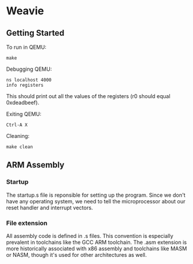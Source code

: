 # Weavie

## Getting Started

To run in QEMU:

```
make
```

Debugging QEMU:

```
ns localhost 4000
info registers
```

This should print out all the values of the registers (r0 should equal 0xdeadbeef).

Exiting QEMU:

```
Ctrl-A X
```

Cleaning:

```
make clean
```

## ARM Assembly

### Startup

The startup.s file is reponsible for setting up the program. Since we don't have any operating system, we need to tell the microprocessor about our reset handler and interrupt vectors.

### File extension
All assembly code is defined in .s files. This convention is especially prevalent in toolchains like the GCC ARM toolchain. The .asm extension is more historically associated with x86 assembly and toolchains like MASM or NASM, though it's used for other architectures as well.
